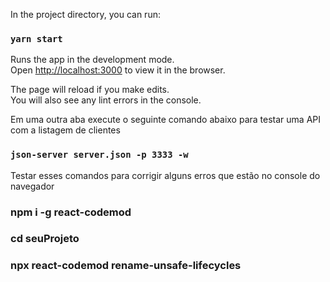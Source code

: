 In the project directory, you can run:

### `yarn start`

Runs the app in the development mode.<br />
Open [http://localhost:3000](http://localhost:3000) to view it in the browser.

The page will reload if you make edits.<br />
You will also see any lint errors in the console.

Em uma outra aba execute o seguinte comando abaixo para testar uma API com a listagem de clientes

### `json-server server.json -p 3333 -w`

Testar esses comandos para corrigir alguns erros que estão no console do navegador

### npm i -g react-codemod

### cd seuProjeto

### npx react-codemod rename-unsafe-lifecycles

